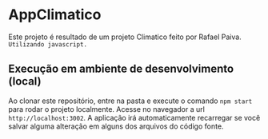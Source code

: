# AppClimatico

Este projeto é resultado de um projeto Climatico feito por Rafael Paiva.
`Utilizando javascript.`

## Execução em ambiente de desenvolvimento (local)

Ao clonar este repositório, entre na pasta e execute o comando `npm start` para rodar o projeto localmente.
Acesse no navegador a url `http://localhost:3002`. A aplicação irá automaticamente recarregar se você salvar alguma alteração em alguns dos arquivos do código fonte.

<img src="https://i.imgur.com/GKST2gQ.png" title="" /></a>
